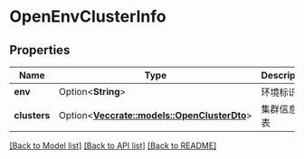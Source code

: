 # OpenEnvClusterInfo

## Properties

Name | Type | Description | Notes
------------ | ------------- | ------------- | -------------
**env** | Option<**String**> | 环境标识 | [optional]
**clusters** | Option<[**Vec<crate::models::OpenClusterDto>**](OpenClusterDTO.md)> | 集群信息列表 | [optional]

[[Back to Model list]](../README.md#documentation-for-models) [[Back to API list]](../README.md#documentation-for-api-endpoints) [[Back to README]](../README.md)
